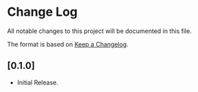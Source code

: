 # Change Log

All notable changes to this project will be documented in this file.
 
The format is based on [Keep a Changelog](http://keepachangelog.com/).
  
## [0.1.0]
 - Initial Release.
